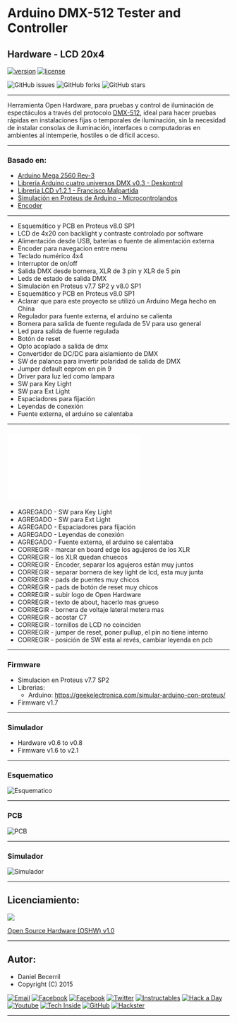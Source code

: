 # **Arduino DMX-512 Tester and Controller**

## **Hardware - LCD 20x4**


[![version](https://img.shields.io/badge/version-0.7-brightgreen.svg)](CHANGELOG.md)
[![license](https://img.shields.io/badge/licence-OSHW%20v1.0-blue)](https://github.com/Arduino-DMX-512-Tester-and-Controller/Arduino-DMX-512-Tester-and-Controller-LCD-20x4-Hardware/blob/master/LICENCE.md)

![GitHub issues](https://img.shields.io/github/issues/Arduino-DMX-512-Tester-and-Controller/Arduino-DMX-512-Tester-and-Controller-LCD-20x4-Hardware)
![GitHub forks](https://img.shields.io/github/forks/Arduino-DMX-512-Tester-and-Controller/Arduino-DMX-512-Tester-and-Controller-LCD-20x4-Hardware)
![GitHub stars](https://img.shields.io/github/stars/Arduino-DMX-512-Tester-and-Controller/Arduino-DMX-512-Tester-and-Controller-LCD-20x4-Hardware)

***

Herramienta Open Hardware, para pruebas y control de iluminación de espectáculos a través del protocolo [DMX-512](http://es.wikipedia.org/wiki/Digital_Multiplex), ideal para hacer pruebas rápidas en instalaciones fijas o temporales de iluminación, sin la necesidad de instalar consolas de iluminación, interfaces o computadoras en ambientes al intemperie, hostiles o de difícil acceso.

***

### **Basado en:**

- [Arduino Mega 2560 Rev-3](http://www.arduino.cc/en/Main/ArduinoBoardMega2560)
- [Librería Arduino cuatro universos DMX v0.3 - Deskontrol](http://www.deskontrol.net/blog/libreria-arduino-cuatro-universos-dmx/)
- [Libreria LCD v1.2.1 - Francisco Malpartida](https://bitbucket.org/fmalpartida/new-liquidcrystal/wiki/Home)
- [Simulación en Proteus de Arduino - Microcontrolandos](http://microcontrolandos.blogspot.mx/2012/12/arduino-componentes-para-o-proteus.html)
- [Encoder](http://www.robodosis.net/2013/01/encoder-rotativo-mecanico-con-pic16f877a_2.html)

***

- Esquemático y PCB en Proteus v8.0 SP1
- LCD de 4x20 con backlight y contraste controlado por software
- Alimentación desde USB, baterías o fuente de alimentación externa
- Encoder para navegacion entre menu
- Teclado numérico 4x4
- Interruptor de on/off
- Salida DMX desde bornera, XLR de 3 pin y XLR de 5 pin
- Leds de estado de salida DMX
- Simulación en Proteus v7.7 SP2 y v8.0 SP1
- Esquemático y PCB en Proteus v8.0 SP1
- Aclarar que para este proyecto se utilizó un Arduino Mega hecho en China
- Regulador para fuente externa, el arduino se calienta
- Bornera para salida de fuente regulada de 5V para uso general
- Led para salida de fuente regulada
- Botón de reset
- Opto acoplado a salida de dmx
- Convertidor de DC/DC para aislamiento de DMX
- SW de palanca para invertir polaridad de salida de DMX
- Jumper default eeprom en pin 9
- Driver para luz led como lampara
- SW para Key Light
- SW para Ext Light
- Espaciadores para fijación
- Leyendas de conexión
- Fuente externa, el arduino se calentaba

***

### ![**Changelog**](CHANGELOG.md)

- AGREGADO   - SW para Key Light
- AGREGADO   - SW para Ext Light
- AGREGADO   - Espaciadores para fijación
- AGREGADO   - Leyendas de conexión
- AGREGADO   - Fuente externa, el arduino se calentaba
- CORREGIR   - marcar en board edge los agujeros de los XLR
- CORREGIR   - los XLR quedan chuecos
- CORREGIR   - Encoder, separar los agujeros están muy juntos
- CORREGIR   - separar bornera de key light de lcd, esta muy junta
- CORREGIR   - pads de puentes muy chicos
- CORREGIR   - pads de botón de reset muy chicos
- CORREGIR   - subir logo de Open Hardware
- CORREGIR   - texto de about, hacerlo mas grueso
- CORREGIR   - bornera de voltaje lateral metera mas
- CORREGIR   - acostar C7
- CORREGIR   - tornillos de LCD no coinciden
- CORREGIR   - jumper de reset, poner pullup, el pin no tiene interno
- CORREGIR   - posición de SW esta al revés, cambiar leyenda en pcb

***

### **Firmware**

- Simulacion en Proteus v7.7 SP2
- Librerias:
  - Arduino: https://geekelectronica.com/simular-arduino-con-proteus/
- Firmware v1.7

***

### **Simulador**

- Hardware v0.6 to v0.8
- Firmware v1.6 to v2.1

***

### **Esquematico**

![Esquematico](https://raw.githubusercontent.com/Arduino-DMX-512-Tester-and-Controller/Arduino-DMX-512-Tester-and-Controller-LCD-20x4-Hardware/master/media/Esquematico.png)

***

### **PCB**

![PCB](https://raw.githubusercontent.com/Arduino-DMX-512-Tester-and-Controller/Arduino-DMX-512-Tester-and-Controller-LCD-20x4-Hardware/master/media/PCB.png)

***

### **Simulador**

![Simulador](https://raw.githubusercontent.com/Arduino-DMX-512-Tester-and-Controller/Arduino-DMX-512-Tester-and-Controller-LCD-20x4-Hardware/master/media/Simulador.PNG)

***

## **Licenciamiento:**

![](https://raw.githubusercontent.com/Arduino-DMX-512-Tester-and-Controller/Arduino-DMX-512-Tester-and-Controller-LCD-20x4-Hardware/master/Social/Logos/oshw.png)

[Open Source Hardware (OSHW) v1.0](https://github.com/Arduino-DMX-512-Tester-and-Controller/Arduino-DMX-512-Tester-and-Controller-LCD-20x4-Hardware/blob/master/Licence.md)

***

## **Autor:**

- Daniel Becerril
- Copyright (C) 2015

[![Email](https://raw.githubusercontent.com/Arduino-DMX-512-Tester-and-Controller/Arduino-DMX-512-Tester-and-Controller-LCD-20x4-Hardware/master/Social/Logos/email%2050x50.jpg)](mailto:daniel3514@gmail.com)
[![Facebook](https://raw.githubusercontent.com/Arduino-DMX-512-Tester-and-Controller/Arduino-DMX-512-Tester-and-Controller-LCD-20x4-Hardware/master/Social/Logos/Facebook%2050x50.png)](https://www.facebook.com/daniel.3514)
[![Facebook](https://raw.githubusercontent.com/Arduino-DMX-512-Tester-and-Controller/Arduino-DMX-512-Tester-and-Controller-LCD-20x4-Hardware/master/Social/Logos/Facebook%20Pages%2050x50.jpg)](https://www.facebook.com/ArduinoDMX512TesterController)
[![Twitter](https://raw.githubusercontent.com/Arduino-DMX-512-Tester-and-Controller/Arduino-DMX-512-Tester-and-Controller-LCD-20x4-Hardware/master/Social/Logos/Twitter%2050x50.png)](https://twitter.com/daniel3514)
[![Instructables](https://raw.githubusercontent.com/Arduino-DMX-512-Tester-and-Controller/Arduino-DMX-512-Tester-and-Controller-LCD-20x4-Hardware/master/Social/Logos/Instructables%2050x50.jpg)](http://www.instructables.com/id/Arduino-DMX-512-Tester-and-Controller/)
[![Hack a Day](https://raw.githubusercontent.com/Arduino-DMX-512-Tester-and-Controller/Arduino-DMX-512-Tester-and-Controller-LCD-20x4-Hardware/master/Social/Logos/hackaday%2050x50.jpg)](https://hackaday.io/project/5342-arduino-dmx-512-tester-and-controller)
[![Youtube](https://raw.githubusercontent.com/Arduino-DMX-512-Tester-and-Controller/Arduino-DMX-512-Tester-and-Controller-LCD-20x4-Hardware/master/Social/Logos/Youtube%2050x50.png)](https://www.youtube.com/watch?v=TxBHMpAWDSY)
[![Tech Inside](https://raw.githubusercontent.com/Arduino-DMX-512-Tester-and-Controller/Arduino-DMX-512-Tester-and-Controller-LCD-20x4-Hardware/master/Social/Logos/techinside%2045x45.png)](https://techinsideblog.wordpress.com/)
[![GitHub](https://raw.githubusercontent.com/Arduino-DMX-512-Tester-and-Controller/Arduino-DMX-512-Tester-and-Controller-LCD-20x4-Hardware/master/Social/Logos/github%2050x50.png)](https://github.com/Arduino-DMX-512-Tester-and-Controller)
[![Hackster](https://raw.githubusercontent.com/Arduino-DMX-512-Tester-and-Controller/Arduino-DMX-512-Tester-and-Controller-LCD-20x4-Hardware/master/Social/Logos/hackster%2050x50.png)](https://www.hackster.io/daniel3514/arduino-dmx-512-tester-controller-977c89)

***
